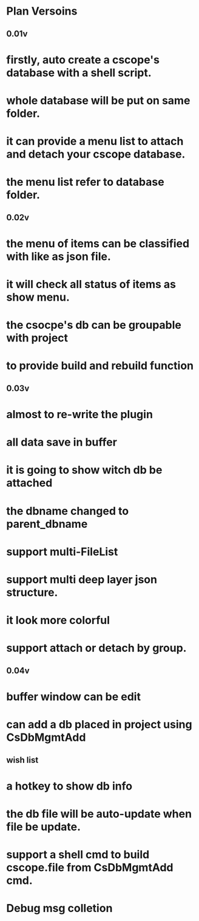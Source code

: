 Plan Versoins
=============

0.01v
-----
# firstly, auto create a cscope's database with a shell script.
# whole database will be put on same folder.
# it can provide a menu list to attach and detach your cscope database.
# the menu list refer to database folder.

0.02v
-----
# the menu of items can be classified with like as json file.
# it will check all status of items as show menu.
# the csocpe's db can be groupable with project
# to provide build and rebuild function

0.03v
-----
# almost to re-write the plugin
# all data save in buffer
# it is going to show witch db be attached
# the dbname changed to parent_dbname
# support multi-FileList
# support multi deep layer json structure. 
# it look more colorful
# support attach or detach by group.

0.04v
-----
# buffer window can be edit
# can add a db placed in project using CsDbMgmtAdd

wish list
----
# a hotkey to show db info
# the db file will be auto-update when file be update.
# support a shell cmd to build cscope.file from CsDbMgmtAdd cmd.
# Debug msg colletion

